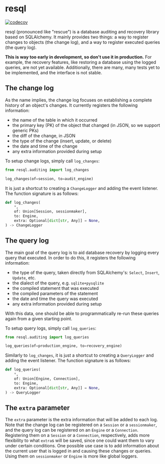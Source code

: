 # resql

[![codecov](https://codecov.io/gh/ggabriel96/resql/branch/main/graph/badge.svg?token=AOVOWTNSMW)](https://codecov.io/gh/ggabriel96/resql)

resql (pronounced like "rescue") is a database auditing and recovery library based on SQLAlchemy.
It mainly provides two things: a way to register changes to objects (the change log), and a way to register executed queries (the query log).

**This is way too early in development, so don't use it in production.**
For example, the recovery features, like restoring a database using the logged queries, are not yet available.
Additionally, there are many, many tests yet to be implemented, and the interface is not stable.

## The change log

As the name implies, the change log focuses on establishing a complete history of an object's changes.
It currently registers the following information:

- the name of the table in which it occurred
- the primary key (PK) of the object that changed (in JSON, so we support generic PKs)
- the diff of the change, in JSON
- the type of the change (insert, update, or delete)
- the date and time of the change
- any extra information provided during setup

To setup change logs, simply call `log_changes`:

```python
from resql.auditing import log_changes

log_changes(of=session, to=audit_engine)
```

It is just a shortcut to creating a `ChangeLogger` and adding the event listener.
The function signature is as follows:

```python
def log_changes(
    *,
    of: Union[Session, sessionmaker],
    to: Engine,
    extra: Optional[dict[str, Any]] = None,
) -> ChangeLogger
```

## The query log

The main goal of the query log is to aid database recovery by logging every query that executed.
In order to do this, it registers the following information:

- the type of the query, taken directly from SQLAlchemy's: `Select`, `Insert`, `Update`, etc.
- the dialect of the query, e.g. `sqlite+pysqlite`
- the compiled statement that was executed
- the compiled parameters of the statement
- the date and time the query was executed
- any extra information provided during setup

With this data, one should be able to programmatically re-run these queries again from a given starting point.

To setup query logs, simply call `log_queries`:

```python
from resql.auditing import log_queries

log_queries(of=production_engine, to=recovery_engine)
```

Similarly to `log_changes`, it is just a shortcut to creating a `QueryLogger` and adding the event listener.
The function signature is as follows:

```python
def log_queries(
    *,
    of: Union[Engine, Connection],
    to: Engine,
    extra: Optional[dict[str, Any]] = None,
) -> QueryLogger
```

## The `extra` parameter

The `extra` parameter is the extra information that will be added to each log.
Note that the change log can be registered on a `Session` or a `sessionmaker`, and the query log can be registered on an `Engine` or a `Connection`.
Registering them on a `Session` or a `Connection`, respectively, adds more flexibility to what `extra`s will be saved, since one could want them to vary under certain conditions.
One possible use case is to add information about the current user that is logged in and causing these changes or queries.
Using them on `sessionmaker` or `Engine` is more like global loggers.
